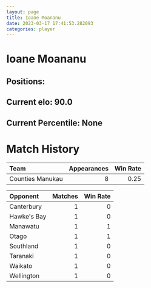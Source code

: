 ```yaml
---  
layout: page  
title: Ioane Moananu  
date: 2023-03-17 17:41:53.282093  
categories: player  
---
```

# Ioane Moananu

## Positions: 

## Current elo: 90.0

## Current Percentile: None

# Match History


| Team             |   Appearances |   Win Rate |
|:-----------------|--------------:|-----------:|
| Counties Manukau |             8 |       0.25 |

| Opponent    |   Matches |   Win Rate |
|:------------|----------:|-----------:|
| Canterbury  |         1 |          0 |
| Hawke's Bay |         1 |          0 |
| Manawatu    |         1 |          1 |
| Otago       |         1 |          1 |
| Southland   |         1 |          0 |
| Taranaki    |         1 |          0 |
| Waikato     |         1 |          0 |
| Wellington  |         1 |          0 |